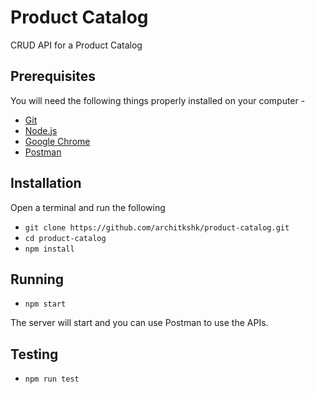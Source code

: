 # Product Catalog

CRUD API for a Product Catalog

## Prerequisites

You will need the following things properly installed on your computer -

- [Git](https://git-scm.com/)
- [Node.js](https://nodejs.org/)
- [Google Chrome](https://google.com/chrome/)
- [Postman](https://www.getpostman.com/)

## Installation

Open a terminal and run the following

- `git clone https://github.com/architkshk/product-catalog.git`
- `cd product-catalog`
- `npm install`

## Running

- `npm start`

The server will start and you can use Postman to use the APIs.

## Testing

- `npm run test`
